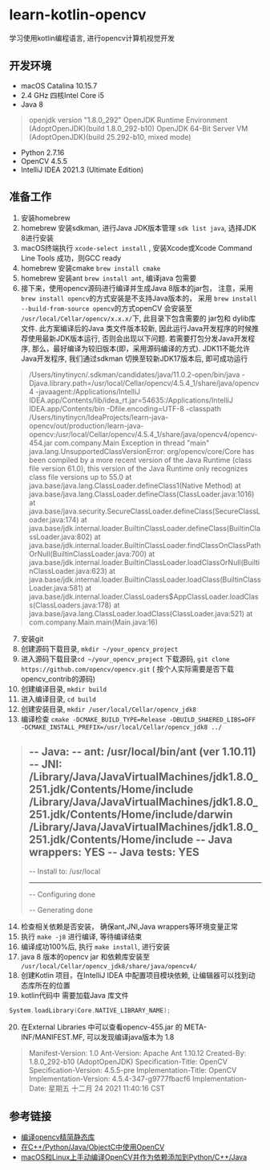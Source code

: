 # learn-kotlin-opencv

学习使用kotlin编程语言, 进行opencv计算机视觉开发

## 开发环境

- macOS Catalina 10.15.7
- 2.4 GHz 四核Intel Core i5
- Java 8

> openjdk version "1.8.0_292"
OpenJDK Runtime Environment (AdoptOpenJDK)(build 1.8.0_292-b10)
OpenJDK 64-Bit Server VM (AdoptOpenJDK)(build 25.292-b10, mixed mode)

- Python 2.7.16
- OpenCV 4.5.5
- IntelliJ IDEA 2021.3 (Ultimate Edition)

## 准备工作

1. 安装homebrew
2. homebrew 安装sdkman, 进行Java JDK版本管理 `sdk list java`, 选择JDK 8进行安装
3. macOS终端执行 `xcode-select install` , 安装Xcode或Xcode Command Line Tools 成功，则GCC ready
4. homebrew 安装cmake `brew install cmake`
5. homebrew 安装ant `brew install ant`, 编译java 包需要
6. 接下来，使用opencv源码进行编译并生成Java 8版本的jar包， 注意，采用`brew install opencv`的方式安装是不支持Java版本的，
   采用 `brew install --build-from-source opencv`的方式openCV 会安装至 `/usr/local/Cellar/opencv/x.x.x/`下, 此目录下包含需要的 jar包和
   dylib库文件. 此方案编译后的Java 类文件版本较新, 因此运行Java开发程序的时候推荐使用最新JDK版本运行, 否则会出现以下问题. 若需要打包分发Java开发程序, 那么，最好编译为较旧版本(即，采用源码编译的方式).
   JDK11不能允许Java开发程序, 我们通过sdkman 切换至较新JDK17版本后, 即可成功运行

> /Users/tinytinycn/.sdkman/candidates/java/11.0.2-open/bin/java -Djava.library.path=/usr/local/Cellar/opencv/4.5.4_1/share/java/opencv4 -javaagent:/Applications/IntelliJ IDEA.app/Contents/lib/idea_rt.jar=54635:/Applications/IntelliJ IDEA.app/Contents/bin -Dfile.encoding=UTF-8 -classpath /Users/tinytinycn/IdeaProjects/learn-java-opencv/out/production/learn-java-opencv:/usr/local/Cellar/opencv/4.5.4_1/share/java/opencv4/opencv-454.jar com.company.Main
> Exception in thread "main" java.lang.UnsupportedClassVersionError: org/opencv/core/Core has been compiled by a more recent version of the Java Runtime (class file version 61.0), this version of the Java Runtime only recognizes class file versions up to 55.0
> at java.base/java.lang.ClassLoader.defineClass1(Native Method)
> at java.base/java.lang.ClassLoader.defineClass(ClassLoader.java:1016)
> at java.base/java.security.SecureClassLoader.defineClass(SecureClassLoader.java:174)
> at java.base/jdk.internal.loader.BuiltinClassLoader.defineClass(BuiltinClassLoader.java:802)
> at java.base/jdk.internal.loader.BuiltinClassLoader.findClassOnClassPathOrNull(BuiltinClassLoader.java:700)
> at java.base/jdk.internal.loader.BuiltinClassLoader.loadClassOrNull(BuiltinClassLoader.java:623)
> at java.base/jdk.internal.loader.BuiltinClassLoader.loadClass(BuiltinClassLoader.java:581)
> at java.base/jdk.internal.loader.ClassLoaders$AppClassLoader.loadClass(ClassLoaders.java:178)
> at java.base/java.lang.ClassLoader.loadClass(ClassLoader.java:521)
> at com.company.Main.main(Main.java:16)

7. 安装git
8. 创建源码下载目录, `mkdir ~/your_opencv_project`
9. 进入源码下载目录`cd ~/your_opencv_project` 下载源码, `git clone https://github.com/opencv/opencv.git` (
   按个人实际需要是否下载opencv_contrib的源码)
10. 创建编译目录, `mkdir build`
11. 进入编译目录, `cd build`
12. 创建安装目录, `mkdir /user/local/Cellar/opencv_jdk8`
13. 编译检查 `cmake -DCMAKE_BUILD_TYPE=Release -DBUILD_SHAERED_LIBS=OFF -DCMAKE_INSTALL_PREFIX=/usr/local/Cellar/opencv_jdk8 ../`

> -- Java:
> -- ant:                         /usr/local/bin/ant (ver 1.10.11)
> -- JNI:                         /Library/Java/JavaVirtualMachines/jdk1.8.0_251.jdk/Contents/Home/include /Library/Java/JavaVirtualMachines/jdk1.8.0_251.jdk/Contents/Home/include/darwin /Library/Java/JavaVirtualMachines/jdk1.8.0_251.jdk/Contents/Home/include
> -- Java wrappers:               YES
> -- Java tests:                  YES
> --
> -- Install to:                    /usr/local
> -- -----------------------------------------------------------------
>
> -- Configuring done
>
> -- Generating done

14. 检查相关依赖是否安装， 确保ant,JNI,Java wrappers等环境变量正常
15. 执行 `make -j8` 进行编译, 等待编译结束
16. 编译成功100%后, 执行 `make install`, 进行安装
17. java 8 版本的opencv jar 和依赖库安装至 `/usr/local/Cellar/opencv_jdk8/share/java/opencv4/`
18. 创建Kotlin 项目，在IntelliJ IDEA 中配置项目模块依赖, 让编辑器可以找到动态库所在的位置
19. kotlin代码中 需要加载Java 库文件 
```kotlin
System.loadLibrary(Core.NATIVE_LIBRARY_NAME);
```
20. 在External Libraries 中可以查看opencv-455.jar 的 META-INF/MANIFEST.MF, 可以发现编译java版本为 1.8

> Manifest-Version: 1.0
> Ant-Version: Apache Ant 1.10.12
> Created-By: 1.8.0_292-b10 (AdoptOpenJDK)
> Specification-Title: OpenCV
> Specification-Version: 4.5.5-pre
> Implementation-Title: OpenCV
> Implementation-Version: 4.5.4-347-g9777fbacf6
> Implementation-Date: 星期五 十二月 24 2021 11:40:16 CST

## 参考链接
- [编译opencv精简静态库](https://heroinlin.github.io/2018/04/18/opencv/build_opencv_simple_lib/)
- [在C++/Python/Java/ObjectC中使用OpenCV](https://zhuanlan.zhihu.com/p/90035154)
- [macOS和Linux上手动编译OpenCV并作为依赖添加到Python/C++/Java](https://juejin.cn/post/7027845214756667423)
